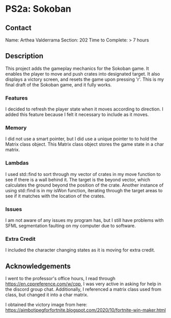 # PS2a: Sokoban

## Contact
Name: Arthea Valderrama
Section: 202
Time to Complete: > 7 hours


## Description
This project adds the gameplay mechanics for the Sokoban game. It enables the player to move and push crates into designated target. It also displays a victory screen, and resets the game upon pressing 'r'. This is my final draft of the Sokoban game, and it fully works. 

### Features
I decided to refresh the player state when it moves according to direction. I added this feature because I felt it necessary to include as it moves. 

### Memory
I did not use a smart pointer, but I did use a unique pointer to to hold the Matrix class object. This Matrix class object stores the game state in a char matrix.  

### Lambdas
I used std::find to sort through my vector of crates in my move function to see if there is a wall behind it. The target is the beyond vector, which calculates the ground beyond the position of the crate. Another instance of using std::find is in my isWon function, iterating through the target areas to see if it matches with the location of the crates. 

### Issues
I am not aware of any issues my program has, but I still have problems with SFML segmentation faulting on my computer due to software. 

### Extra Credit
I included the character changing states as it is moving for extra credit. 

## Acknowledgements
I went to the professor's office hours, I read through https://en.cppreference.com/w/cpp, I was very active in asking for help in the discord group chat. Additionally, I referenced a matrix class used from class, but changed it into a char matrix.

I obtained the victory image from here: https://aimbotjpegforfortnite.blogspot.com/2020/10/fortnite-win-maker.html
